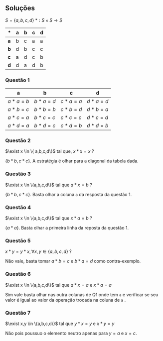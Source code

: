 ## Soluções

$S=\{a,b,c,d \}$
$\ast:S\times S \rightarrow S$


$\ast$|a|b|c|d
-|-|-|-|-
**a**|b|c|a|a
**b**|d|b|c|c
**c**|a|d|c|b
**d**|d|a|d|b

### Questão 1
a|b|c|d
-|-|-|-
$a\ast a = b$|$b\ast a = d$|$c\ast a = a$|$d\ast a = d$
$a\ast b = c$|$b\ast b = b$|$c\ast b = d$|$d\ast b = a$
$a\ast c = a$|$b\ast c = c$|$c\ast c = c$|$d\ast c = d$
$a\ast d = a$|$b\ast d = c$|$c\ast d = b$|$d\ast d = b$

### Questão 2
$\exist x \in \{ a,b,c,d\}$ tal que, $x\ast x=x$ ?

$\{ b*b, c*c\}$. A estratégia é olhar para a diagonal da tabela dada.

### Questão 3
$\exist x \in \{a,b,c,d\}$ tal que $a\ast x = b$ ? 

$\{ b\ast b, c\ast c\}$. Basta olhar a coluna `a` da resposta da questão 1.

### Questão 4
$\exist x \in \{a,b,c,d\}$ tal que $x\ast a = b$ ? 

$\{ a\ast a\}$. Basta olhar a primeira linha da reposta da questão 1.

### Questão 5
$x \ast y = y \ast x, \forall x, y \in \{a,b,c,d\}$ ?

Não vale, basta tomar $a\ast b = c$ e $b\ast a = d$ como contra-exemplo.

### Questão 6
$\exist x \in \{a,b,c,d\}$ tal que $a\ast x = a$ e $x\ast a = a$

Sim vale basta olhar nas outra colunas de Q1 onde tem `a` e verificar se seu valor é igual ao valor da operação trocada na coluna de `a` .

### Questão 7
$\exist x,y \in \{a,b,c,d\}$ tal que $y\ast x = y$ e $x\ast y = y$

Não pois poussuo o elemento neutro apenas para $y=a$ e $x=c$.
